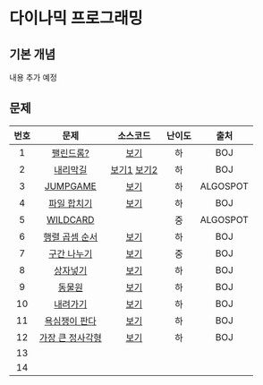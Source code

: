 # 다이나믹 프로그래밍

## 기본 개념

내용 추가 예정

## 문제

|번호|문제|소스코드|난이도|출처|
|:-:|:-:|:-:|:-:|:-:|
|1|[팰린드롬?](https://www.acmicpc.net/problem/10942)|[보기](sources/10942.cpp)|하|BOJ|
|2|[내리막길](https://www.acmicpc.net/problem/1520)|[보기1](sources/1520.cpp) [보기2](sources/1520(2).cpp)|하|BOJ|
|3|[JUMPGAME](https://algospot.com/judge/problem/read/JUMPGAME)|[보기](sources/JUMPGAME.cpp)|하|ALGOSPOT|
|4|[파일 합치기](https://www.acmicpc.net/problem/11066)|[보기](sources/11066.cpp)|하|BOJ|
|5|[WILDCARD](https://algospot.com/judge/problem/read/WILDCARD)||중|ALGOSPOT|
|6|[행렬 곱셈 순서](https://www.acmicpc.net/problem/11049)|[보기](sources/11049.cpp)|하|BOJ|
|7|[구간 나누기](https://www.acmicpc.net/problem/2228)|[보기](sources/2228.cpp)|중|BOJ|
|8|[상자넣기](https://www.acmicpc.net/problem/1965)|[보기](sources/1965.cpp)|하|BOJ|
|9|[동물원](https://www.acmicpc.net/problem/1309)|[보기](sources/1309.cpp)|하|BOJ|
|10|[내려가기](https://www.acmicpc.net/problem/2096)|[보기](sources/2096.cpp)|하|BOJ|
|11|[욕심쟁이 판다](https://www.acmicpc.net/problem/1937)|[보기](sources/1937.cpp)|하|BOJ|
|12|[가장 큰 정사각형](https://www.acmicpc.net/problem/1915)|[보기](sources/1915.cpp)|하|BOJ|
|13|   	|   	|   	|   |
|14|   	|   	|   	|   |
